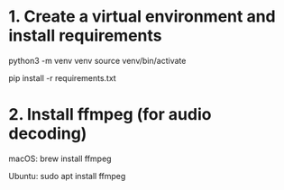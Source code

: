 
# 1. Create a virtual environment and install requirements

python3 -m venv venv
source venv/bin/activate

pip install -r requirements.txt


# 2. Install ffmpeg (for audio decoding)

macOS: brew install ffmpeg

Ubuntu: sudo apt install ffmpeg